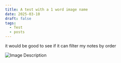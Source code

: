 ```yaml
---
title: A test with a 1 word image name
date: 2025-03-10
draft: false
tags:
  - Test
  - posts
---
```


it would be good to see if it can filter my notes by order

![Image Description](/LachiesLibrary/docs/images/SingleWordCoolMinecraft.png)
